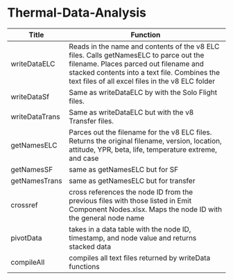 # Thermal-Data-Analysis
| Title | Function |
| ------------- | ------------- |
| writeDataELC | Reads in the name and contents of the v8 ELC files. Calls getNamesELC to parce out the filename. Places parced out filename and stacked contents into a text file. Combines the text files of all excel files in the v8 ELC folder  |
| writeDataSf | Same as writeDataELC by with the Solo Flight files. |
| writeDataTrans | Same as writeDataELC but with the v8 Transfer files. |
| getNamesELC | Parces out the filename for the v8 ELC files. Returns the original filename, version, location, attitude, YPR, beta, life, temperature extreme, and case |
| getNamesSF | same as getNamesELC but for SF |
| getNamesTrans | same as getNamesELC but for transfer |
| crossref | cross references the node ID from the previous files with those listed in Emit Component Nodes.xlsx. Maps the node ID with the general node name |
| pivotData | takes in a data table with the node ID, timestamp, and node value and returns stacked data |
| compileAll | compiles all text files returned by writeData functions |

